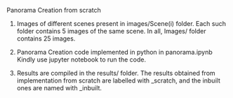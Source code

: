 Panorama Creation from scratch  

1. Images of different scenes present in images/Scene(i) folder. Each such folder contains 5 images of the same scene. In all, Images/ folder contains 25 images.

2. Panorama Creation code implemented in python in panorama.ipynb
   Kindly use jupyter notebook to run the code. 

3. Results are compiled in the results/ folder. The results obtained from implementation from scratch are labelled with _scratch, and the inbuilt ones are named with _inbuilt.

 



